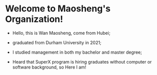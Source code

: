 # Welcome to Maosheng's Organization!

 - Hello, this is Wan Maosheng, come from Hubei;


 - graduated from Durham University in 2021;


 - I studied management in both my bachelor and master degree; 


 - Heard that SuperX program is hiring graduates without computer or software background, so Here I am!